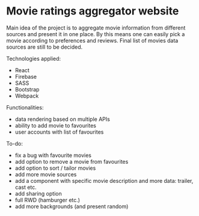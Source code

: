 # Movie ratings aggregator website

Main idea of the project is to aggregate movie information from different sources and present it in one place. By this means one can easily pick a movie according to preferences and reviews. Final list of movies data sources are still to be decided.  

Technologies applied:
- React
- Firebase
- SASS
- Bootstrap
- Webpack

Functionalities:
- data rendering based on multiple APIs
- ability to add movie to favourites
- user accounts with list of favourites

To-do:
- fix a bug with favourite movies
- add option to remove a movie from favourites
- add option to sort / tailor movies
- add more movie sources
- add a component with specific movie description and more data: trailer, cast etc.
- add sharing option
- full RWD (hamburger etc.)
- add more backgrounds (and present random)
